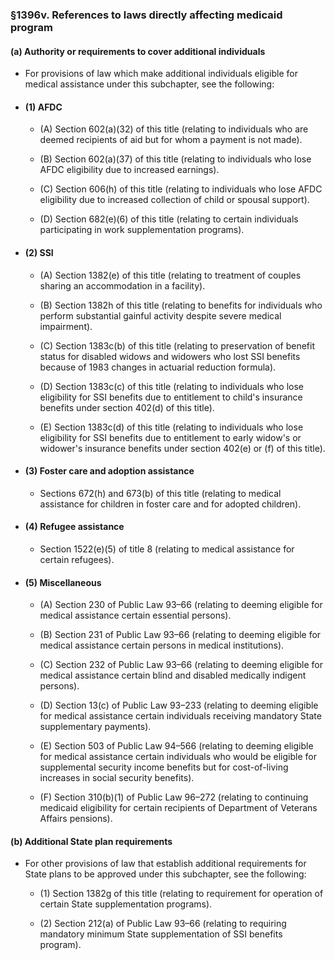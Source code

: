 ### §1396v. References to laws directly affecting medicaid program
#### (a) Authority or requirements to cover additional individuals
* For provisions of law which make additional individuals eligible for medical assistance under this subchapter, see the following:

* #### (1) AFDC
  * (A) Section 602(a)(32) of this title (relating to individuals who are deemed recipients of aid but for whom a payment is not made).

  * (B) Section 602(a)(37) of this title (relating to individuals who lose AFDC eligibility due to increased earnings).

  * (C) Section 606(h) of this title (relating to individuals who lose AFDC eligibility due to increased collection of child or spousal support).

  * (D) Section 682(e)(6) of this title (relating to certain individuals participating in work supplementation programs).

* #### (2) SSI
  * (A) Section 1382(e) of this title (relating to treatment of couples sharing an accommodation in a facility).

  * (B) Section 1382h of this title (relating to benefits for individuals who perform substantial gainful activity despite severe medical impairment).

  * (C) Section 1383c(b) of this title (relating to preservation of benefit status for disabled widows and widowers who lost SSI benefits because of 1983 changes in actuarial reduction formula).

  * (D) Section 1383c(c) of this title (relating to individuals who lose eligibility for SSI benefits due to entitlement to child's insurance benefits under section 402(d) of this title).

  * (E) Section 1383c(d) of this title (relating to individuals who lose eligibility for SSI benefits due to entitlement to early widow's or widower's insurance benefits under section 402(e) or (f) of this title).

* #### (3) Foster care and adoption assistance
  * Sections 672(h) and 673(b) of this title (relating to medical assistance for children in foster care and for adopted children).

* #### (4) Refugee assistance
  * Section 1522(e)(5) of title 8 (relating to medical assistance for certain refugees).

* #### (5) Miscellaneous
  * (A) Section 230 of Public Law 93–66 (relating to deeming eligible for medical assistance certain essential persons).

  * (B) Section 231 of Public Law 93–66 (relating to deeming eligible for medical assistance certain persons in medical institutions).

  * (C) Section 232 of Public Law 93–66 (relating to deeming eligible for medical assistance certain blind and disabled medically indigent persons).

  * (D) Section 13(c) of Public Law 93–233 (relating to deeming eligible for medical assistance certain individuals receiving mandatory State supplementary payments).

  * (E) Section 503 of Public Law 94–566 (relating to deeming eligible for medical assistance certain individuals who would be eligible for supplemental security income benefits but for cost-of-living increases in social security benefits).

  * (F) Section 310(b)(1) of Public Law 96–272 (relating to continuing medicaid eligibility for certain recipients of Department of Veterans Affairs pensions).

#### (b) Additional State plan requirements
* For other provisions of law that establish additional requirements for State plans to be approved under this subchapter, see the following:

  * (1) Section 1382g of this title (relating to requirement for operation of certain State supplementation programs).

  * (2) Section 212(a) of Public Law 93–66 (relating to requiring mandatory minimum State supplementation of SSI benefits program).